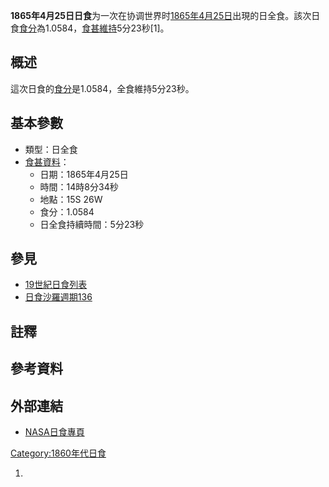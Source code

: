 **1865年4月25日日食**为一次在协调世界时[1865年](../Page/1865年.md "wikilink")[4月25日](../Page/4月25日.md "wikilink")出現的日全食。該次日食[食分](../Page/食分.md "wikilink")為1.0584，[食甚維持](https://zh.wikipedia.org/wiki/食甚 "wikilink")5分23秒\[1\]。

## 概述

這次日食的[食分](../Page/食分.md "wikilink")是1.0584，全食維持5分23秒。

## 基本參數

  - 類型：日全食
  - [食甚資料](https://zh.wikipedia.org/wiki/食甚 "wikilink")：
      - 日期：1865年4月25日
      - 時間：14時8分34秒
      - 地點：15S 26W
      - 食分：1.0584
      - 日全食持續時間：5分23秒

## 參見

  - [19世紀日食列表](../Page/19世紀日食列表.md "wikilink")
  - [日食沙羅週期136](https://zh.wikipedia.org/wiki/日食沙羅週期136 "wikilink")

## 註釋

## 參考資料

## 外部連結

  - [NASA日食專頁](http://eclipse.gsfc.nasa.gov/solar.html)

[Category:1860年代日食](https://zh.wikipedia.org/wiki/Category:1860年代日食 "wikilink")

1.